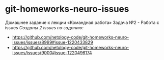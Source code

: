 # git-homeworks-neuro-issues
Домашнее задание к лекции «Командная работа» Задача №2 - Работа с issues
_Созданы 2 issues по заданию:_
* https://github.com/netology-code/git-homeworks-neuro-issues/issues/8999#issue-1220433829
* https://github.com/netology-code/git-homeworks-neuro-issues/issues/9000#issue-1220496174
